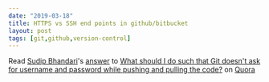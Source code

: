 ```yaml
---
date: "2019-03-18"
title: HTTPS vs SSH end points in github/bitbucket
layout: post
tags: [git,github,version-control]
---
```



<span class='quora-content-embed' data-name='What-should-I-do-such-that-Git-doesnt-ask-for-username-and-password-while-pushing-and-pulling-the-code/answer/Sudip-Bhandari'>Read <a class='quora-content-link' data-width='560' data-height='260' href='https://www.quora.com/What-should-I-do-such-that-Git-doesnt-ask-for-username-and-password-while-pushing-and-pulling-the-code/answer/Sudip-Bhandari' data-type='answer' data-id='101691986' data-key='90b2579a99389717e83bb40c102c0eb8' load-full-answer='False' data-embed='dnnflnt'><a href='https://www.quora.com/Sudip-Bhandari'>Sudip Bhandari</a>&#039;s <a href='/What-should-I-do-such-that-Git-doesnt-ask-for-username-and-password-while-pushing-and-pulling-the-code#ans101691986'>answer</a> to <a href='/What-should-I-do-such-that-Git-doesnt-ask-for-username-and-password-while-pushing-and-pulling-the-code' ref='canonical'><span class="rendered_qtext">What should I do such that Git doesn&#039;t ask for username and password while pushing and pulling the code?</span></a></a> on <a href='https://www.quora.com'>Quora</a><script type="text/javascript" src="https://www.quora.com/widgets/content"></script></span>
